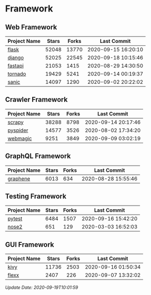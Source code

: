 # Framework

## Web Framework

| Project Name | Stars | Forks | Last Commit |
| ------------ | ----- | ----- | ----------- |
| [flask](https://github.com/pallets/flask) | 52048 | 13770 | 2020-09-15 16:20:10 |
| [django](https://github.com/django/django) | 52025 | 22545 | 2020-09-18 10:15:46 |
| [fastapi](https://github.com/tiangolo/fastapi) | 21053 | 1415 | 2020-08-29 14:30:50 |
| [tornado](https://github.com/tornadoweb/tornado) | 19429 | 5241 | 2020-09-14 00:19:37 |
| [sanic](https://github.com/huge-success/sanic) | 14097 | 1290 | 2020-09-02 20:22:02 |

## Crawler Framework

| Project Name | Stars | Forks | Last Commit |
| ------------ | ----- | ----- | ----------- |
| [scrapy](https://github.com/scrapy/scrapy) | 38288 | 8798 | 2020-09-14 20:17:46 |
| [pyspider](https://github.com/binux/pyspider) | 14577 | 3526 | 2020-08-02 17:34:20 |
| [webmagic](https://github.com/code4craft/webmagic) | 9251 | 3849 | 2020-09-09 03:02:19 |

## GraphQL Framework

| Project Name | Stars | Forks | Last Commit |
| ------------ | ----- | ----- | ----------- |
| [graphene](https://github.com/graphql-python/graphene) | 6013 | 634 | 2020-08-28 15:55:46 |

## Testing Framework

| Project Name | Stars | Forks | Last Commit |
| ------------ | ----- | ----- | ----------- |
| [pytest](https://github.com/pytest-dev/pytest) | 6484 | 1507 | 2020-09-16 15:42:20 |
| [nose2](https://github.com/nose-devs/nose2) | 651 | 129 | 2020-03-03 16:52:03 |

## GUI Framework

| Project Name | Stars | Forks | Last Commit |
| ------------ | ----- | ----- | ----------- |
| [kivy](https://github.com/kivy/kivy) | 11736 | 2503 | 2020-09-16 01:50:34 |
| [flexx](https://github.com/flexxui/flexx) | 2407 | 226 | 2020-09-07 13:32:02 |

*Update Date: 2020-09-19T10:01:59*